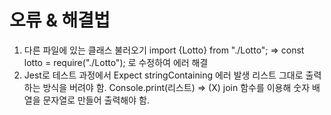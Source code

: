 # 오류 & 해결법
1. 다른 파일에 있는 클래스 불러오기
    import {Lotto} from "./Lotto"; => const lotto = require("./Lotto"); 로 수정하여 에러 해결
2. Jest로 테스트 과정에서 Expect stringContaining 에러 발생
    리스트 그대로 출력하는 방식을 버려야 함. Console.print(리스트) => (X)
    join 함수를 이용해 숫자 배열을 문자열로 만들어 출력해야 함.
